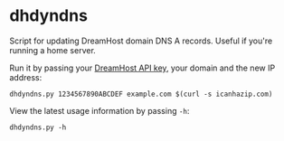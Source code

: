 dhdyndns
========

Script for updating DreamHost domain DNS A records.  Useful if you're running a home server.

Run it by passing your [DreamHost API key](https://panel.dreamhost.com/?tree=home.api), your domain and the new IP address:
```
dhdyndns.py 1234567890ABCDEF example.com $(curl -s icanhazip.com)
```

View the latest usage information by passing `-h`:
```
dhdyndns.py -h
```

